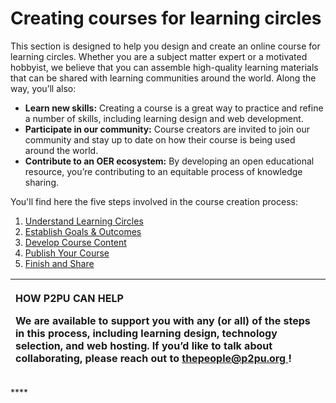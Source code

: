 # Creating courses for learning circles

This section is designed to help you design and create an online course for learning circles. Whether you are a subject matter expert or a motivated hobbyist, we believe that you can assemble high-quality learning materials that can be shared with learning communities around the world. Along the way, you’ll also:

* **Learn new skills:** Creating a course is a great way to practice and refine a number of skills, including learning design and web development.
* **Participate in our community:** Course creators are invited to join our community and stay up to date on how their course is being used around the world.
* **Contribute to an OER ecosystem:** By developing an open educational resource, you’re contributing to an equitable process of knowledge sharing. 

You'll find here the five steps involved in the course creation process:

1. [Understand Learning Circles](understand-learning-circles.md)
2. [Establish Goals & Outcomes](establish-goals-and-outcomes.md)
3. [Develop Course Content](develop-course-content.md)
4. [Publish Your Course](publish-your-course.md)
5. [Finish and Share](finish-and-share.md)





<table>
  <thead>
    <tr>
      <th style="text-align:left">
        <p><b>HOW P2PU CAN HELP</b>
        </p>
        <p><b>We are available to support you with any (or all) of the steps in this process, including learning design, technology selection, and web hosting. If you&#x2019;d like to talk about collaborating, please reach out to </b>
          <a
          href="mailto:thepeople@p2pu.org"><b>thepeople@p2pu.org</b>
            </a><b>!</b>
        </p>
      </th>
    </tr>
  </thead>
  <tbody></tbody>
</table>

\*\*\*\*

